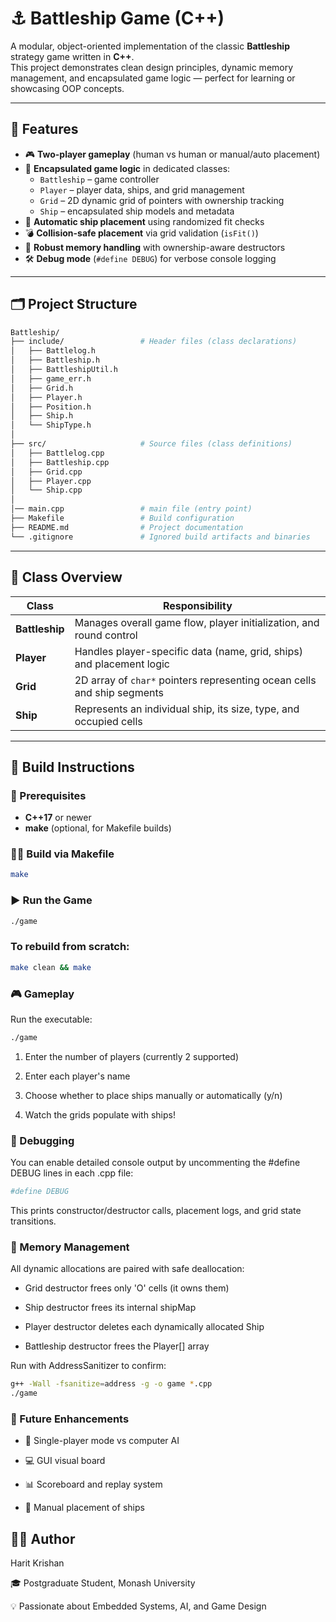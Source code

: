 # ⚓ Battleship Game (C++)

A modular, object-oriented implementation of the classic **Battleship** strategy game written in **C++**.  
This project demonstrates clean design principles, dynamic memory management, and encapsulated game logic — perfect for learning or showcasing OOP concepts.

---

## 🚀 Features

- 🎮 **Two-player gameplay** (human vs human or manual/auto placement)
- 🧭 **Encapsulated game logic** in dedicated classes:
  - `Battleship` – game controller  
  - `Player` – player data, ships, and grid management  
  - `Grid` – 2D dynamic grid of pointers with ownership tracking  
  - `Ship` – encapsulated ship models and metadata
- 🧩 **Automatic ship placement** using randomized fit checks
- 💣 **Collision-safe placement** via grid validation (`isFit()`)
- 🧱 **Robust memory handling** with ownership-aware destructors
- 🛠️ **Debug mode** (`#define DEBUG`) for verbose console logging

---

## 🗂️ Project Structure

```bash
Battleship/
├── include/                 # Header files (class declarations)
│   ├── Battlelog.h
│   ├── Battleship.h
│   ├── BattleshipUtil.h
│   ├── game_err.h
│   ├── Grid.h
│   ├── Player.h
│   ├── Position.h
│   ├── Ship.h
│   └── ShipType.h 
│
├── src/                     # Source files (class definitions)
│   ├── Battlelog.cpp
│   ├── Battleship.cpp
│   ├── Grid.cpp
│   ├── Player.cpp
│   └── Ship.cpp
│   
│── main.cpp                 # main file (entry point)
├── Makefile                 # Build configuration
├── README.md                # Project documentation
└── .gitignore               # Ignored build artifacts and binaries


```

---

## 🧩 Class Overview


| Class        | Responsibility |
|---------------|----------------|
| **Battleship** | Manages overall game flow, player initialization, and round control |
| **Player**     | Handles player-specific data (name, grid, ships) and placement logic |
| **Grid**       | 2D array of `char*` pointers representing ocean cells and ship segments |
| **Ship**       | Represents an individual ship, its size, type, and occupied cells |

---

## 🧰 Build Instructions

### 🧱 Prerequisites
- **C++17** or newer
- **make** (optional, for Makefile builds)

### 🧑‍💻 Build via Makefile
```bash
make
```

### ▶️ Run the Game
```bash
./game
```

### To rebuild from scratch:
```bash
make clean && make
```

### 🎮 Gameplay

Run the executable:
```bash
./game
```


1. Enter the number of players (currently 2 supported)

2. Enter each player's name

3. Choose whether to place ships manually or automatically (y/n)

4. Watch the grids populate with ships!

### 🧪 Debugging

You can enable detailed console output by uncommenting the #define DEBUG lines in each .cpp file:

```bash
#define DEBUG
```

This prints constructor/destructor calls, placement logs, and grid state transitions.

### 🧼 Memory Management

All dynamic allocations are paired with safe deallocation:

- Grid destructor frees only 'O' cells (it owns them)

- Ship destructor frees its internal shipMap

- Player destructor deletes each dynamically allocated Ship

- Battleship destructor frees the Player[] array

Run with AddressSanitizer to confirm:

```bash
g++ -Wall -fsanitize=address -g -o game *.cpp
./game
```

### 🧭 Future Enhancements

- 🧍 Single-player mode vs computer AI

- 💻 GUI visual board

- 📊 Scoreboard and replay system

- 🚢 Manual placement of ships

## 🧑‍💻 Author

Harit Krishan

🎓 Postgraduate Student, Monash University

💡 Passionate about Embedded Systems, AI, and Game Design
